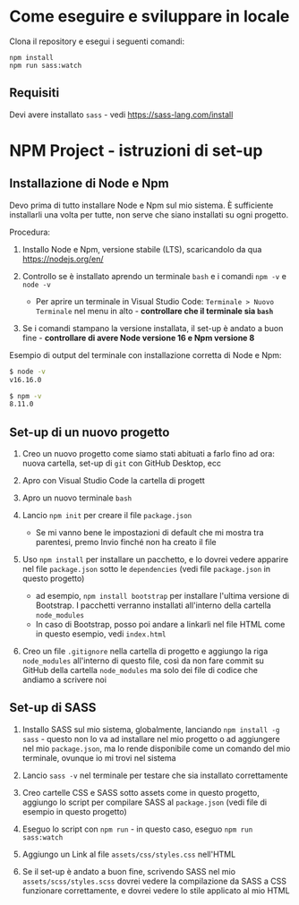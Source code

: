 # Come eseguire e sviluppare in locale

Clona il repository e esegui i seguenti comandi:
```
npm install
npm run sass:watch
```

## Requisiti

Devi avere installato `sass` - vedi https://sass-lang.com/install

# NPM Project - istruzioni di set-up

## Installazione di Node e Npm

Devo prima di tutto installare Node e Npm sul mio sistema. È sufficiente installarli una volta per tutte, non serve che siano installati su ogni progetto.

Procedura:

1. Installo Node e Npm, versione stabile (LTS), scaricandolo da qua https://nodejs.org/en/

2. Controllo se è installato aprendo un terminale `bash` e i comandi `npm -v` e `node -v`
    * Per aprire un terminale in Visual Studio Code: `Terminale > Nuovo Terminale` nel menu in alto - **controllare che il terminale sia `bash`**
3. Se i comandi stampano la versione installata, il set-up è andato a buon fine - **controllare di avere Node versione 16 e Npm versione 8**

Esempio di output del terminale con installazione corretta di Node e Npm:

```bash
$ node -v
v16.16.0

$ npm -v
8.11.0
```

## Set-up di un nuovo progetto

1. Creo un nuovo progetto come siamo stati abituati a farlo fino ad ora: nuova cartella, set-up di `git` con GitHub Desktop, ecc

2. Apro con Visual Studio Code la cartella di progett

3. Apro un nuovo terminale `bash`

4. Lancio `npm init` per creare il file `package.json`
    * Se mi vanno bene le impostazioni di default che mi mostra tra parentesi, premo Invio finché non ha creato il file

5. Uso `npm install` per installare un pacchetto, e lo dovrei vedere apparire nel file `package.json` sotto le `dependencies` (vedi file `package.json` in questo progetto)
    * ad esempio, `npm install bootstrap` per installare l'ultima versione di Bootstrap. I pacchetti verranno installati all'interno della cartella `node_modules`
    * In caso di Bootstrap, posso poi andare a linkarli nel file HTML come in questo esempio, vedi `index.html`

6. Creo un file `.gitignore` nella cartella di progetto e aggiungo la riga `node_modules` all'interno di questo file, così da non fare commit su GitHub della cartella `node_modules` ma solo dei file di codice che andiamo a scrivere noi

## Set-up di SASS

1. Installo SASS sul mio sistema, globalmente, lanciando `npm install -g sass` - questo non lo va ad installare nel mio progetto o ad aggiungere nel mio `package.json`, ma lo rende disponibile come un comando del mio terminale, ovunque io mi trovi nel sistema

2. Lancio `sass -v` nel terminale per testare che sia installato correttamente

3. Creo cartelle CSS e SASS sotto assets come in questo progetto, aggiungo lo script per compilare SASS al `package.json` (vedi file di esempio in questo progetto)

4. Eseguo lo script con `npm run` - in questo caso, eseguo `npm run sass:watch`

5. Aggiungo un Link al file `assets/css/styles.css` nell'HTML

6. Se il set-up è andato a buon fine, scrivendo SASS nel mio `assets/scss/styles.scss` dovrei vedere la compilazione da SASS a CSS funzionare correttamente, e dovrei vedere lo stile applicato al mio HTML
